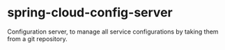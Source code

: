 # spring-cloud-config-server
Configuration server, to manage all service configurations by taking them from a git repository.
